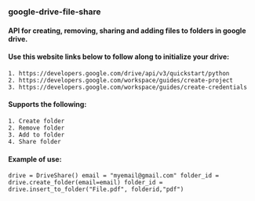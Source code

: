 ### google-drive-file-share

  

#### API for creating, removing, sharing and adding files to folders in google drive.


#### Use this website links below to follow along to initialize your drive:

	1. https://developers.google.com/drive/api/v3/quickstart/python
	2. https://developers.google.com/workspace/guides/create-project
	3. https://developers.google.com/workspace/guides/create-credentials

#### Supports the following:
	1. Create folder
	2. Remove folder
	3. Add to folder
	4. Share folder

#### Example of use:

`drive = DriveShare()
email = "myemail@gmail.com"
folder_id = drive.create_folder(email=email)
folder_id = drive.insert_to_folder("File.pdf", folderid,"pdf")
`


